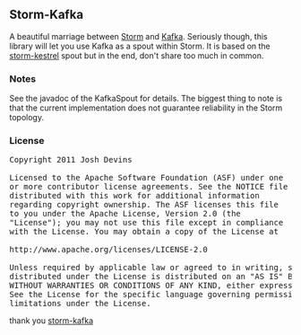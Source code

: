 ## Storm-Kafka

A beautiful marriage between [Storm](https://github.com/nathanmarz/storm) and [Kafka](http://incubator.apache.org/kafka). Seriously though, this library will let you use Kafka as a spout within Storm. It is based on the [storm-kestrel](https://github.com/nathanmarz/storm-kestrel) spout but in the end, don't share too much in common.

### Notes

See the javadoc of the KafkaSpout for details. The biggest thing to note is that the current implementation does not guarantee reliability in the Storm topology.

### License

<pre>
Copyright 2011 Josh Devins

Licensed to the Apache Software Foundation (ASF) under one
or more contributor license agreements. See the NOTICE file
distributed with this work for additional information
regarding copyright ownership. The ASF licenses this file
to you under the Apache License, Version 2.0 (the
"License"); you may not use this file except in compliance
with the License. You may obtain a copy of the License at

http://www.apache.org/licenses/LICENSE-2.0

Unless required by applicable law or agreed to in writing, software
distributed under the License is distributed on an "AS IS" BASIS,
WITHOUT WARRANTIES OR CONDITIONS OF ANY KIND, either express or implied.
See the License for the specific language governing permissions and
limitations under the License.
</pre>

thank you [storm-kafka](https://github.com/joshdevins/storm-kafka)